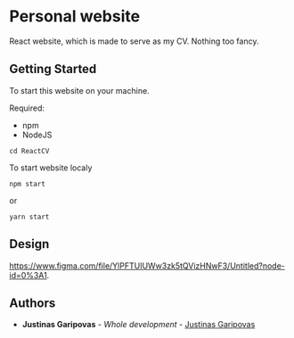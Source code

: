 # Personal website

React website, which is made to serve as my CV. Nothing too fancy.

## Getting Started

To start this website on your machine.

Required:
* npm
* NodeJS

```
cd ReactCV
```

To start website localy

```
npm start
```
or
```
yarn start
```
## Design

https://www.figma.com/file/YlPFTUIUWw3zk5tQVizHNwF3/Untitled?node-id=0%3A1.

## Authors

* **Justinas Garipovas** - *Whole development* - [Justinas Garipovas](https://github.com/JustinasGaripovas)
